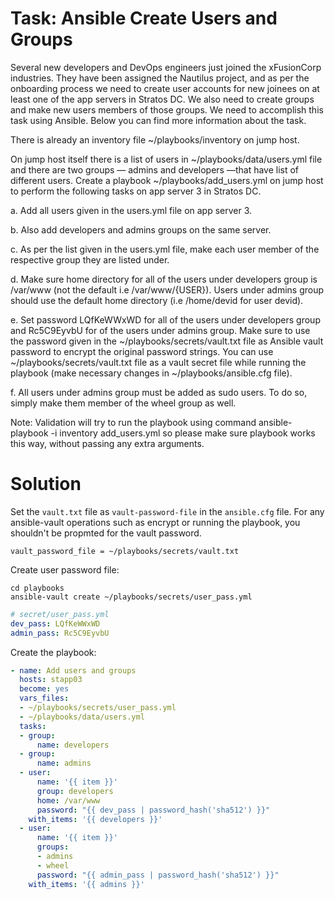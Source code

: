 # Task: Ansible Create Users and Groups

Several new developers and DevOps engineers just joined the xFusionCorp industries. They have been assigned the Nautilus project, and as per the onboarding process we need to create user accounts for new joinees on at least one of the app servers in Stratos DC. We also need to create groups and make new users members of those groups. We need to accomplish this task using Ansible. Below you can find more information about the task.



There is already an inventory file ~/playbooks/inventory on jump host.

On jump host itself there is a list of users in ~/playbooks/data/users.yml file and there are two groups — admins and developers —that have list of different users. Create a playbook ~/playbooks/add_users.yml on jump host to perform the following tasks on app server 3 in Stratos DC.

a. Add all users given in the users.yml file on app server 3.

b. Also add developers and admins groups on the same server.

c. As per the list given in the users.yml file, make each user member of the respective group they are listed under.

d. Make sure home directory for all of the users under developers group is /var/www (not the default i.e /var/www/{USER}). Users under admins group should use the default home directory (i.e /home/devid for user devid).

e. Set password LQfKeWWxWD for all of the users under developers group and Rc5C9EyvbU for of the users under admins group. Make sure to use the password given in the ~/playbooks/secrets/vault.txt file as Ansible vault password to encrypt the original password strings. You can use ~/playbooks/secrets/vault.txt file as a vault secret file while running the playbook (make necessary changes in ~/playbooks/ansible.cfg file).

f. All users under admins group must be added as sudo users. To do so, simply make them member of the wheel group as well.

Note: Validation will try to run the playbook using command ansible-playbook -i inventory add_users.yml so please make sure playbook works this way, without passing any extra arguments.

# Solution

Set the `vault.txt` file as `vault-password-file` in the `ansible.cfg` file. For any ansible-vault operations such as encrypt or running the playbook, you shouldn't be propmted for the vault password.

    vault_password_file = ~/playbooks/secrets/vault.txt

Create user password file:

    cd playbooks
    ansible-vault create ~/playbooks/secrets/user_pass.yml

```yaml
# secret/user_pass.yml
dev_pass: LQfKeWWxWD
admin_pass: Rc5C9EyvbU
```

Create the playbook:

```yaml
- name: Add users and groups
  hosts: stapp03
  become: yes
  vars_files:
  - ~/playbooks/secrets/user_pass.yml
  - ~/playbooks/data/users.yml
  tasks:
  - group:
      name: developers
  - group:
      name: admins
  - user:
      name: '{{ item }}'
      group: developers
      home: /var/www
      password: "{{ dev_pass | password_hash('sha512') }}"
    with_items: '{{ developers }}'
  - user:
      name: '{{ item }}'
      groups:
      - admins
      - wheel
      password: "{{ admin_pass | password_hash('sha512') }}"
    with_items: '{{ admins }}'
```

